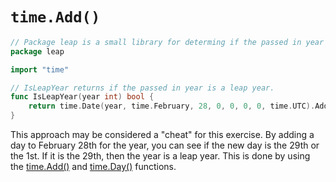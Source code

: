 # `time.Add()`

```go
// Package leap is a small library for determing if the passed in year is a leap year.
package leap

import "time"

// IsLeapYear returns if the passed in year is a leap year.
func IsLeapYear(year int) bool {
	return time.Date(year, time.February, 28, 0, 0, 0, 0, time.UTC).Add(time.Duration(time.Hour*24)).Day() == 29
}
```

This approach may be considered a "cheat" for this exercise.
By adding a day to February 28th for the year, you can see if the new day is the 29th or the 1st.
If it is the 29th, then the year is a leap year.
This is done by using the [time.Add()][time-add] and [time.Day()][time-day] functions.

[time-add]: https://pkg.go.dev/time#Time.Add
[time-day]: https://pkg.go.dev/time#Time.Day
